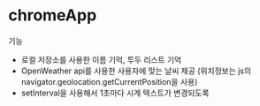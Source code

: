 # chromeApp
기능
- 로컬 저장소를 사용한 이름 기억, 투두 리스트 기억
- OpenWeather api를 사용한 사용자에 맞는 날씨 제공 (위치정보는 js의 navigator.geolocation.getCurrentPosition을 사용)
- setInterval을 사용해서 1초마다 시계 텍스트가 변경되도록 
